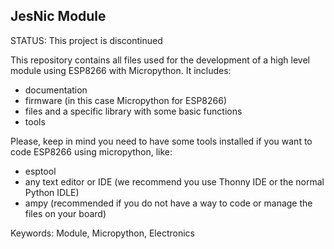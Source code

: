 ## JesNic Module

STATUS: This project is discontinued

This repository contains all files used for the development of a high level module using ESP8266 with Micropython.
It includes:
- documentation
- firmware (in this case Micropython for ESP8266)
- files and a specific library with some basic functions
- tools

Please, keep in mind you need to have some tools installed if you want to code ESP8266 using micropython, like:
- esptool
- any text editor or IDE (we recommend you use Thonny IDE or the normal Python IDLE)
- ampy (recommended if you do not have a way to code or manage the files on your board)

Keywords: Module, Micropython, Electronics
